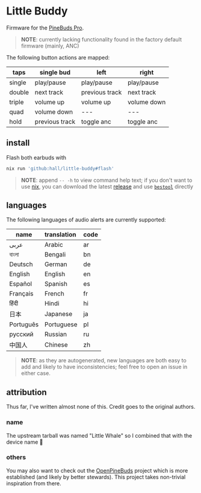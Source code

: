 # Little Buddy

Firmware for the [PineBuds Pro](https://wiki.pine64.org/wiki/PineBuds_Pro).

> **NOTE**: currently lacking functionality found in the factory default firmware (mainly, ANC)

The following button actions are mapped:

| taps   | single bud     | left           | right       |
| ------ | -------------- | -------------- | ----------- |
| single | play/pause     | play/pause     | play/pause  |
| double | next track     | previous track | next track  |
| triple | volume up      | volume up      | volume down |
| quad   | volume down    | ---            | ---         |
| hold   | previous track | toggle anc     | toggle anc  |

## install

Flash both earbuds with

```sh
nix run 'github:hall/little-buddy#flash'
```

> **NOTE**: append `-- -h` to view command help text; if you don't want to use [nix](https://nixos.org/download.html), you can download the latest [release](https://github.com/hall/little-buddy/releases) and use [`bestool`](https://github.com/Ralim/bestool) directly

## languages

The following languages of audio alerts are currently supported:

| name      | translation | code |
| --------- | :---------- | :--- |
| عربى      | Arabic      | ar   |
| বাংলা     | Bengali     | bn   |
| Deutsch  | German      | de   |
| English   | English     | en   |
| Español   | Spanish     | es   |
| Français  | French      | fr   |
| हिंदी     | Hindi       | hi   |
| 日本      | Japanese    | ja   |
| Português | Portuguese  | pl   |
| русский   | Russian     | ru   |
| 中国人    | Chinese     | zh   |

> **NOTE**: as they are autogenerated, new languages are both easy to add and likely to have inconsistencies; feel free to open an issue in either case.

## attribution

Thus far, I've written almost none of this.
Credit goes to the original authors.

### name

The upstream tarball was named "Little Whale" so I combined that with the device name :shrug:

### others

You may also want to check out the [OpenPineBuds](https://github.com/pine64/OpenPineBuds) project which is more established (and likely by better stewards).
This project takes non-trivial inspiration from there.
